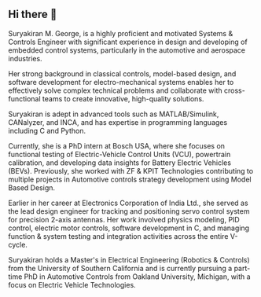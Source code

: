 ## Hi there 👋

<!--
**suryakiranmg/suryakiranmg** is a ✨ _special_ ✨ repository because its `README.md` (this file) appears on your GitHub profile.

Here are some ideas to get you started:

- 🔭 I’m currently working on ...
- 🌱 I’m currently learning ...
- 👯 I’m looking to collaborate on ...
- 🤔 I’m looking for help with ...
- 💬 Ask me about ...
- 📫 How to reach me: ...
- 😄 Pronouns: ...
- ⚡ Fun fact: ...
-->

Suryakiran M. George, is a highly proficient and motivated Systems & Controls Engineer with significant experience in design and developing of embedded control systems, particularly in the automotive and aerospace industries.


Her strong background in classical controls, model-based design, and software development for electro-mechanical systems enables her to effectively solve complex technical problems and collaborate with cross-functional teams to create innovative, high-quality solutions.


Suryakiran is adept in advanced tools such as MATLAB/Simulink, CANalyzer, and INCA, and has expertise in programming languages including C and Python.


Currently, she is a PhD intern at Bosch USA, where she focuses on functional testing of Electric-Vehicle Control Units (VCU), powertrain calibration, and developing data insights for Battery Electric Vehicles (BEVs). Previously, she worked with ZF & KPIT Technologies contributing to multiple projects in Automotive controls strategy development using Model Based Design. 


Earlier in her career at Electronics Corporation of India Ltd., she served as the lead design engineer for tracking and positioning servo control system for precision 2-axis antennas. Her work involved physics modeling, PID control, electric motor controls, software development in C, and managing function & system testing and integration activities across the entire V-cycle.


Suryakiran holds a Master's in Electrical Engineering (Robotics & Controls) from the University of Southern California and is currently pursuing a part-time PhD in Automotive Controls from Oakland University, Michigan, with a focus on Electric Vehicle Technologies.

